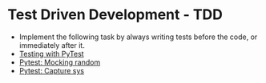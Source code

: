 # Test Driven Development - TDD


* Implement the following task by always writing tests before the code, or immediately after it.
* [Testing with PyTest](https://code-maven.com/slides/python-programming/testing-with-pytest)
* [Pytest: Mocking random](https://code-maven.com/slides/python-programming/pytest-test-game-play)
* [Pytest: Capture sys](https://code-maven.com/slides/python-programming/pytest-capsys)


